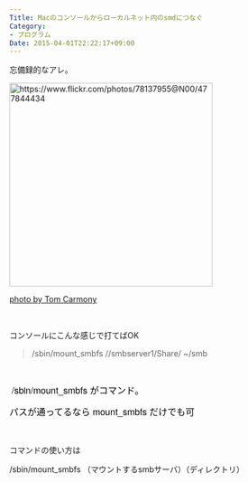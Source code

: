 ```yaml
---
Title: Macのコンソールからローカルネット内のsmdにつなぐ
Category:
- プログラム
Date: 2015-04-01T22:22:17+09:00
---
```



忘備録的なアレ。

<a class="http-image" href="https://www.flickr.com/photos/78137955@N00/477844434" target="_blank"><img class="http-image" src="https://farm1.staticflickr.com/199/477844434_7d6d15e457.jpg" alt="https://www.flickr.com/photos/78137955@N00/477844434" width="360" /></a>

<a href="https://www.flickr.com/photos/78137955@N00/477844434">photo by Tom Carmony</a>

 

コンソールにこんな感じで打てばOK 
<blockquote>

/sbin/mount_smbfs //smbserver1/Share/ ~/smb
</blockquote>

 

 <span style="color: #000000; font-family: 'Helvetica Neue', Helvetica, Arial, 'ヒラギノ角ゴ Pro W3', 'Hiragino Kaku Gothic Pro', メイリオ, Meiryo, 'ＭＳ Ｐゴシック', 'MS PGothic', sans-serif; font-size: 16px; font-style: normal; font-variant: normal; font-weight: normal; letter-spacing: normal; line-height: 24px; orphans: auto; text-align: start; text-indent: 0px; text-transform: none; white-space: normal; widows: 1; word-spacing: 0px; -webkit-text-stroke-width: 0px; display: inline !important; float: none; background-color: #ffffff;">/sbin/mount_smbfs がコマンド。</span>

<span style="color: #000000; font-family: 'Helvetica Neue', Helvetica, Arial, 'ヒラギノ角ゴ Pro W3', 'Hiragino Kaku Gothic Pro', メイリオ, Meiryo, 'ＭＳ Ｐゴシック', 'MS PGothic', sans-serif; font-size: 16px; font-style: normal; font-variant: normal; font-weight: normal; letter-spacing: normal; line-height: 24px; orphans: auto; text-align: start; text-indent: 0px; text-transform: none; white-space: normal; widows: 1; word-spacing: 0px; -webkit-text-stroke-width: 0px; display: inline !important; float: none; background-color: #ffffff;">パスが通ってるなら mount_smbfs だけでも可 </span>

 

コマンドの使い方は

/sbin/mount_smbfs （マウントするsmbサーバ）（ディレクトリ）

 

 
